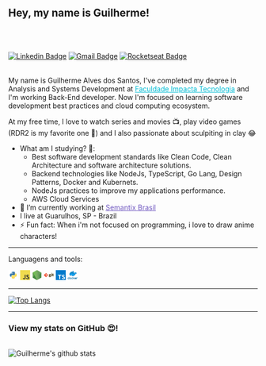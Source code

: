 ## Hey, my name is Guilherme!

<div style="display: flex; align-items: center">
<P style="margin-top: 20px;">
</div>

[![Linkedin Badge](https://img.shields.io/badge/-Guilherme-blue?style=flat-square&logo=Linkedin&logoColor=white&link=https://www.linkedin.com/in/guilherme-alves-dos-santos/)](https://www.linkedin.com/in/guilherme-alves-dos-santos/)
[![Gmail Badge](https://img.shields.io/badge/-g.dotnot@gmail.com-c14438?style=flat-square&logo=Gmail&logoColor=white&link=mailto:g.dotnot@gmail.com)](mailto:g.dotnot@gmail.com)
[![Rocketseat Badge](https://img.shields.io/badge/-g.dotnot-7159c1?style=flat-square&logo=Apache-RocketMQ&logoColor=white&link=https://app.rocketseat.com.br/me/g-dotnot)](https://app.rocketseat.com.br/me/g-dotnot)

</p>

<p style="margin-top: 32px">
My name is Guilherme Alves dos Santos, I've completed my degree in
Analysis and Systems Development at <a href='https://www.impacta.edu.br/' style="color: #00bcd4">Faculdade Impacta Tecnologia</a> and I'm working Back-End developer. Now I'm focused on learning software development best practices and cloud computing ecosystem.

At my free time, I love to watch series and movies :tv:, play video games (RDR2 is my favorite one :sparkling_heart:) and I also passionate about sculpiting in clay :joy:
</p>

- What am I studying? :thinking::
  - Best software development standards like Clean Code, Clean Architecture and software architecture solutions.
  - Backend technologies like NodeJs, TypeScript, Go Lang, Design Patterns, Docker and Kubernets.
  - NodeJs practices to improve my applications performance.
  - AWS Cloud Services
- 🔭 I’m currently working at <a href='https://en.semantix.ai/' style="color: #7159c1">Semantix Brasil</a>
- I live at Guarulhos, SP - Brazil
- ⚡ Fun fact: When i'm not focused on programming, i love to draw anime characters!


---
Languagens and tools:

<code><img height="20" src="https://raw.githubusercontent.com/github/explore/80688e429a7d4ef2fca1e82350fe8e3517d3494d/topics/python/python.png"></code>
<code><img height="20" src="https://raw.githubusercontent.com/github/explore/80688e429a7d4ef2fca1e82350fe8e3517d3494d/topics/javascript/javascript.png"></code>
<code><img height="20" src="https://raw.githubusercontent.com/github/explore/80688e429a7d4ef2fca1e82350fe8e3517d3494d/topics/nodejs/nodejs.png"></code>
<code><img height="20" src="https://raw.githubusercontent.com/github/explore/80688e429a7d4ef2fca1e82350fe8e3517d3494d/topics/git/git.png"></code>
<code><img height="20" src="https://raw.githubusercontent.com/github/explore/80688e429a7d4ef2fca1e82350fe8e3517d3494d/topics/typescript/typescript.png"></code>
<code><img height="20" src="https://raw.githubusercontent.com/github/explore/80688e429a7d4ef2fca1e82350fe8e3517d3494d/topics/docker/docker.png"></code>

---

[![Top Langs](https://github-readme-stats.vercel.app/api/top-langs/?username=gdotnot&theme=tokyonight&layout=compact)](https://github.com/gdotnot/github-readme-stats)

---
### View my stats on GitHub :heart_eyes:!
<!--
**gdotnot/gdotnot** is a ✨ _special_ ✨ repository because its `README.md` (this file) appears on your GitHub profile.

Here are some ideas to get you started:

- 🔭 I’m currently working on ...
- 👯 I’m looking to collaborate on ...
- 🤔 I’m looking for help with ...
- 💬 Ask me about ...
- 📫 How to reach me: ...
- 😄 Pronouns: ...
-->
<p style="margin-top: 32px">

![Guilherme's github stats](https://github-readme-stats.vercel.app/api?username=gdotnot&show_icons=true&theme=tokyonight)

</p>

